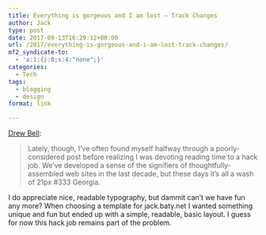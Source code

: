 ```yaml
---
title: Everything is gorgeous and I am lost – Track Changes
author: Jack
type: post
date: 2017-09-13T16:29:12+00:00
url: /2017/everything-is-gorgeous-and-i-am-lost-track-changes/
mf2_syndicate-to:
  - 'a:1:{i:0;s:4:"none";}'
categories:
  - Tech
tags:
  - blogging
  - design
format: link

---
```

[Drew Bell][1]:

> Lately, though, I’ve often found myself halfway through a poorly-considered post before realizing I was devoting reading time to a hack job. We’ve developed a sense of the signifiers of thoughtfully-assembled web sites in the last decade, but these days it’s all a wash of 21px #333 Georgia.

I do appreciate nice, readable typography, but dammit can&#8217;t we have fun any more? When choosing a template for jack.baty.net I wanted something unique and fun but ended up with a simple, readable, basic layout. I guess for now this hack job remains part of the problem.

 [1]: https://trackchanges.postlight.com/everything-is-gorgeous-and-i-am-lost-affe83259da5
